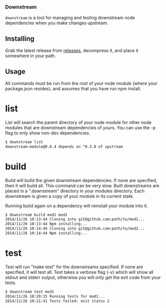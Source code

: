 ### Downstream

`downstream` is a tool for managing and testing downstream node dependencies when you make changes upstream.

## Installing

Grab the latest release from [releases](https://github.com/dfuentes/downstream/releases/), decompress it, and place it somewhere in your path.

## Usage

All commands must be run from the root of your node module (where your package.json resides), and assumes that you have run npm install.

# list

List will search the parent directory of your node module for other node modules that are downstream dependencies of yours.  You can use the -p flag to only show non-dev dependencies.

```bash
$ downstream list
downstream-module@0.6.4 depends on ^0.3.0 of upstream
```

# build

Build will build the given downstream dependencies.  If none are specified, then it will build all.  This command can be very slow.  Built downstreams are placed in a ".downstream" directory in your modules directory.  Each downstream is given a copy of your module in its current state.

Running build again on a dependency will reinstall your module into it.

```bash
$ downstream build mod1 mod2
2014/11/26 10:13:44 Cloning into git@github.com:path/to/mod1...
2014/11/26 10:13:44 Npm installing...
2014/11/26 10:14:44 Cloning into git@github.com:path/to/mod2...
2014/11/26 10:14:44 Npm installing...
```

# test

Test will run "make test" for the downstreams specified.  If none are specified, it will test all.  Test takes a verbose flag (-v) which will show all stdout and stderr output, otherwise you will only get the exit code from your tests.

```bash
$ downstream test mod1
2014/11/26 10:20:15 Running tests for mod1...
2014/11/26 10:21:41 Tests failed: exit status 2
```
